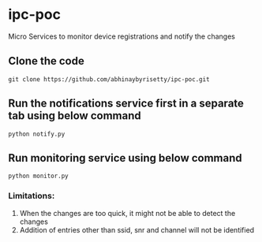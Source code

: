 # ipc-poc
Micro Services to monitor device registrations and notify the changes

## Clone the code
`git clone https://github.com/abhinaybyrisetty/ipc-poc.git`

## Run the notifications service first in a separate tab using below command
`python notify.py`

## Run monitoring service using below command
`python monitor.py`


### Limitations:
1. When the changes are too quick, it might not be able to detect the changes
2. Addition of entries other than ssid, snr and channel will not be identified
